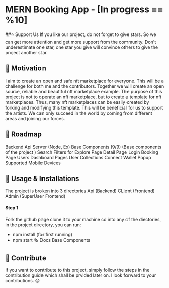 # MERN Booking App - [In progress == %10]

##⭐ Support Us
If you like our project, do not forget to give stars. So we can get more attention and get more support from the community. Don't underestimate one star, one star you give will convince others to give the project another star.

## 💪 Motivation

I aim to create an open and safe nft marketplace for everyone. This will be a challenge for both me and the contributors. Together we will create an open source, reliable and beautiful nft marketplace example. The purpose of this project is not to operate an nft marketplace, but to create a template for nft marketplaces. Thus, many nft marketplaces can be easily created by forking and modifying this template. This will be beneficial for us to support the artists. We can only succeed in the world by coming from different areas and joining our forces.

## 🎉 Roadmap

Backend Api Server (Node, Ex)
Base Components (9/9) (Base components of the project )
Search Filters for Explore Page
Detail Page
Login
Booking Page
Users Dashboard Pages
User Collections
Connect Wallet Popup
Supported Mobile Devices

## 🔮 Usage & Installations

The project is broken into 3 directories
Api (Backend)
CLient (Frontend)
Admin (SuperUser Frontend)

#### Step 1

Fork the github page
clone it to your machine
cd into any of the diectories, in the project directory, you can run:

- npm install (for first running)
- npm start
  🗞️ Docs
  Base Components

## 🤝 Contribute

If you want to contribute to this project, simply follow the steps in the contribution guide which shall be prvided later on. I look forward to your contributions. 😊
